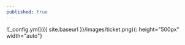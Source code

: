 ```yaml
---
published: true
---
```





![_config.yml]({{ site.baseurl }}/images/ticket.png){: height="500px" width="auto"}
